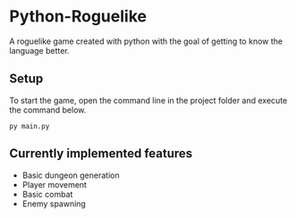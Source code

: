 # Python-Roguelike
A roguelike game created with python with the goal of getting to know the language better.

## Setup

To start the game, open the command line in the project folder and execute the command below.

```
py main.py
```

## Currently implemented features

- Basic dungeon generation
- Player movement
- Basic combat
- Enemy spawning
